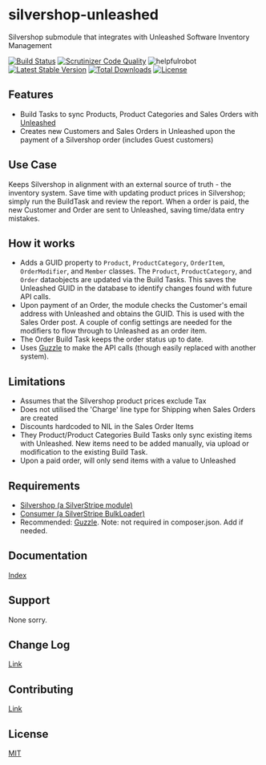 # silvershop-unleashed
Silvershop submodule that integrates with Unleashed Software Inventory Management

[![Build Status](https://travis-ci.org/antonythorpe/silvershop-unleashed.svg?branch=master)](https://travis-ci.org/antonythorpe/silvershop-unleashed)
[![Scrutinizer Code Quality](https://scrutinizer-ci.com/g/antonythorpe/silvershop-unleashed/badges/quality-score.png?b=master)](https://scrutinizer-ci.com/g/antonythorpe/silvershop-unleashed/?branch=master)
![helpfulrobot](https://helpfulrobot.io/antonythorpe/silvershop-unleashed/badge)
[![Latest Stable Version](https://poser.pugx.org/antonythorpe/silvershop-unleashed/v/stable)](https://packagist.org/packages/antonythorpe/silvershop-unleashed)
[![Total Downloads](https://poser.pugx.org/antonythorpe/silvershop-unleashed/downloads)](https://packagist.org/packages/antonythorpe/silvershop-unleashed)
[![License](https://poser.pugx.org/antonythorpe/silvershop-unleashed/license)](https://packagist.org/packages/antonythorpe/silvershop-unleashed)
## Features
* Build Tasks to sync Products, Product Categories and Sales Orders with [Unleashed](https://apidocs.unleashedsoftware.com)
* Creates new Customers and Sales Orders in Unleashed upon the payment of a Silvershop order (includes Guest customers)

## Use Case
Keeps Silvershop in alignment with an external source of truth - the inventory system.  Save time with updating product prices in Silvershop; simply run the BuildTask and review the report.  When a order is paid, the new Customer and Order are sent to Unleashed, saving time/data entry mistakes.

## How it works
* Adds a GUID property to `Product`, `ProductCategory`, `OrderItem`, `OrderModifier`, and `Member` classes.  The `Product`, `ProductCategory`, and `Order` dataobjects are updated via the Build Tasks.  This saves the Unleashed GUID in the database to identify changes found with future API calls.
* Upon payment of an Order, the module checks the Customer's email address with Unleashed and obtains the GUID.  This is used with the Sales Order post.  A couple of config settings are needed for the modifiers to flow through to Unleashed as an order item.
* The Order Build Task keeps the order status up to date.
* Uses [Guzzle](http://docs.guzzlephp.org/en/latest/) to make the API calls (though easily replaced with another system).

## Limitations
* Assumes that the Silvershop product prices exclude Tax
* Does not utilised the 'Charge' line type for Shipping when Sales Orders are created
* Discounts hardcoded to NIL in the Sales Order Items
* They Product/Product Categories Build Tasks only sync existing items with Unleashed.  New items need to be added manually, via upload or modification to the existing Build Task.
* Upon a paid order, will only send items with a value to Unleashed

## Requirements
* [Silvershop (a SilverStripe module)](https://github.com/silvershop/silvershop-core)
* [Consumer (a SilverStripe BulkLoader)](https://github.com/antonythorpe/consumer)
* Recommended: [Guzzle](http://docs.guzzlephp.org/en/latest/).  Note: not required in composer.json.  Add if needed.

## Documentation
[Index](/docs/en/index.md)

## Support
None sorry.

## Change Log
[Link](changelog.md)

## Contributing
[Link](contributing.md)

## License
[MIT](LICENSE)
